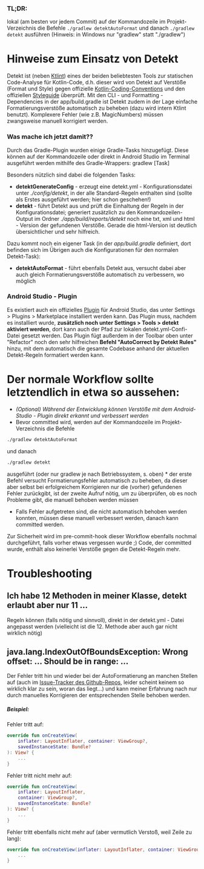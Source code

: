 ### TL;DR: 
lokal (am besten vor jedem Commit) auf der Kommandozeile im Projekt-Verzeichnis die Befehle ```./gradlew detektAutoFormat``` und danach ```./gradlew detekt``` ausführen
(Hinweis: in Windows nur "gradlew" statt "./gradlew")

# Hinweise zum Einsatz von Detekt

Detekt ist (neben [Ktlint](https://github.com/pinterest/ktlint)) eines der beiden beliebtesten Tools zur statischen Code-Analyse für Kotlin-Code, d.h. dieser wird von Detekt auf Verstöße (Format und Style) gegen offizielle [Kotlin-Coding-Conventions](https://kotlinlang.org/docs/reference/coding-conventions.html) und den offiziellen [Styleguide](https://developer.android.com/kotlin/style-guide) überprüft.
Mit den CLI - und Formatting - Dependencies in der app/build.gradle ist Detekt zudem in der Lage einfache Formatierungsverstöße automatisch zu beheben (dazu wird intern Ktlint benutzt). Komplexere Fehler (wie z.B. MagicNumbers) müssen zwangsweise manuell korrigiert werden.

### Was mache ich jetzt damit??
Durch das Gradle-Plugin wurden einige Gradle-Tasks hinzugefügt. Diese können auf der Kommandozeile oder direkt in Android Studio im Terminal ausgeführt werden mithilfe des Gradle-Wrappers: gradlew [Task]

Besonders nützlich sind dabei die folgenden Tasks:
* **detektGenerateConfig** - erzeugt eine detekt.yml - Konfigurationsdatei unter *./config/detekt*, in der alle Standard-Regeln enthalten sind (sollte als Erstes ausgeführt werden; hier schon geschehen!)
* **detekt** - führt Detekt aus und prüft die Einhaltung der Regeln in der Konfigurationsdatei; generiert zusätzlich zu den Kommandozeilen-Output im Ordner *./app/build/reports/detekt* noch eine txt, xml und html - Version der gefundenen Verstöße. Gerade die html-Version ist deutlich übersichtlicher und sehr hilfreich.

Dazu kommt noch ein eigener Task (in der *app/build.gradle* definiert, dort befinden sich im Übrigen auch die Konfigurationen für den normalen Detekt-Task):
* **detektAutoFormat** - führt ebenfalls Detekt aus, versucht dabei aber auch gleich Formatierungsverstöße automatisch zu verbessern, wo möglich

### Android Studio - Plugin
Es existiert auch ein offizielles [Plugin](https://plugins.jetbrains.com/plugin/10761-detekt) für Android Studio,
das unter Settings > Plugins > Marketplace installiert werden kann. Das Plugin muss, nachdem es installiert wurde,
**zusätzlich noch unter Settings >  Tools > detekt aktiviert werden**, dort kann auch der Pfad zur lokalen
detekt.yml-Confi-Datei gesetzt werden. Das Plugin fügt außerdem in der Toolbar oben unter "Refactor" noch den sehr
hilfreichen **Befehl "AutoCorrect by Detekt Rules"** hinzu, mit dem automatisch die gesamte Codebase anhand der aktuellen
Detekt-Regeln formatiert werden kann.

# Der normale Workflow sollte letztendlich in etwa so aussehen:
- *(Optional) Während der Entwicklung können Verstöße mit dem Android-Studio - Plugin direkt erkannt und verbessert werden*
- Bevor committed wird, werden auf der Kommandozeile im Projekt-Verzeichnis die Befehle 
```sh 
./gradlew detektAutoFormat
```
und danach 
```sh
./gradlew detekt
```
ausgeführt (oder nur gradlew je nach Betriebssystem, s. oben)
    * der erste Befehl versucht Formatierungsfehler automatisch zu beheben, da dieser aber selbst bei erfolgreichem Korrigieren nur die (vorher) gefundenen Fehler zurückgibt, ist der zweite Aufruf nötig, um zu überprüfen, ob es noch Probleme gibt, die manuell behoben werden müssen
- Falls Fehler aufgetreten sind, die nicht automatisch behoben werden konnten, müssen diese manuell verbessert werden, danach kann committed werden.

Zur Sicherheit wird im pre-commit-hook dieser Workflow ebenfalls nochmal durchgeführt, falls vorher etwas vergessen wurde ;)
Code, der committed wurde, enthält also keinerlei Verstöße gegen die Detekt-Regeln mehr.

# Troubleshooting

## Ich habe 12 Methoden in meiner Klasse, detekt erlaubt aber nur 11 ...
Regeln können (falls nötig und sinnvoll), direkt in der detekt.yml - Datei angepasst werden (vielleicht ist die 12. Methode aber auch gar nicht wirklich nötig)

## java.lang.IndexOutOfBoundsException: Wrong offset: ... Should be in range: ...
Der Fehler tritt hin und wieder bei der AutoFormatierung an manchen Stellen auf (auch im [Issue-Tracker des Github-Repos](https://github.com/detekt/detekt/issues/3250), leider scheint keinem so wirklich klar zu sein, woran das liegt...) und kann meiner Erfahrung nach nur durch manuelles Korrigieren der entsprechenden Stelle behoben werden.

##### Beispiel:
Fehler tritt auf:

```Kotlin
override fun onCreateView(
    inflater: LayoutInflater, container: ViewGroup?,
    savedInstanceState: Bundle?
): View? {
    ...
}
```

Fehler tritt nicht mehr auf:
```Kotlin
override fun onCreateView(
    inflater: LayoutInflater,
    container: ViewGroup?,
    savedInstanceState: Bundle?
): View? {
    ...
}
```

Fehler tritt ebenfalls nicht mehr auf (aber vermutlich Verstoß, weil Zeile zu lang):
```Kotlin
override fun onCreateView(inflater: LayoutInflater, container: ViewGroup?, savedInstanceState: Bundle?): View? {
    ...
}
```
